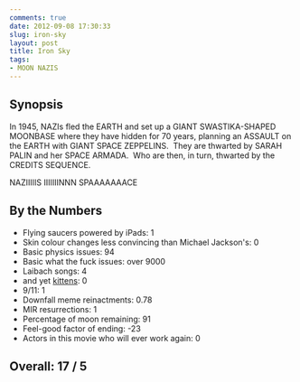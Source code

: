 ```yaml
---
comments: true
date: 2012-09-08 17:30:33
slug: iron-sky
layout: post
title: Iron Sky
tags:
- MOON NAZIS
---
```


## Synopsis

In 1945, NAZIs fled the EARTH and set up a GIANT SWASTIKA-SHAPED MOONBASE where they have hidden for 70 years, planning an ASSAULT on the EARTH with GIANT SPACE ZEPPELINS.  They are thwarted by SARAH PALIN and her SPACE ARMADA.  Who are then, in turn, thwarted by the CREDITS SEQUENCE.

NAZIIIIIS IIIIIIINNN SPAAAAAAACE

## By the Numbers

  * Flying saucers powered by iPads: 1
  * Skin colour changes less convincing than Michael Jackson's: 0
  * Basic physics issues: 94
  * Basic what the fuck issues: over 9000
  * Laibach songs: 4
  * and yet [kittens](http://www.rathergood.com/laibach): 0
  * 9/11: 1
  * Downfall meme reinactments: 0.78
  * MIR resurrections: 1
  * Percentage of moon remaining: 91
  * Feel-good factor of ending: -23
  * Actors in this movie who will ever work again: 0

## Overall: 17 / 5
